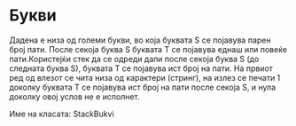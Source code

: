 # Букви

Дадена е низа од големи букви, во која буквата S се појавува парен број пати. После секоја буква S буквата Т се појавува
еднаш или повеќе пати.Користејќи стек да се одреди дали после секоја буква S (до следната буква S), буквата Т се
појавува ист број на пати. На првиот ред од влезот се чита низа од карактери (стринг), на излез се печати 1 доколку
буквата Т се појавува ист број на пати после секоја S, и нула доколку овој услов не е исполнет.

Име на класата: StackBukvi